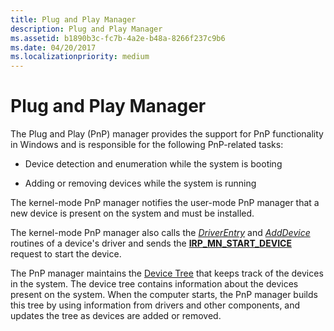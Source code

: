 ```yaml
---
title: Plug and Play Manager
description: Plug and Play Manager
ms.assetid: b1890b3c-fc7b-4a2e-b48a-8266f237c9b6
ms.date: 04/20/2017
ms.localizationpriority: medium
---
```


# Plug and Play Manager


The Plug and Play (PnP) manager provides the support for PnP functionality in Windows and is responsible for the following PnP-related tasks:

-   Device detection and enumeration while the system is booting

-   Adding or removing devices while the system is running

The kernel-mode PnP manager notifies the user-mode PnP manager that a new device is present on the system and must be installed.

The kernel-mode PnP manager also calls the [*DriverEntry*](https://docs.microsoft.com/windows-hardware/drivers/ddi/wdm/nc-wdm-driver_initialize) and [*AddDevice*](https://docs.microsoft.com/windows-hardware/drivers/ddi/wdm/nc-wdm-driver_add_device) routines of a device's driver and sends the [**IRP_MN_START_DEVICE**](https://docs.microsoft.com/windows-hardware/drivers/kernel/irp-mn-start-device) request to start the device.

The PnP manager maintains the [Device Tree](https://docs.microsoft.com/windows-hardware/drivers/kernel/device-tree) that keeps track of the devices in the system. The device tree contains information about the devices present on the system. When the computer starts, the PnP manager builds this tree by using information from drivers and other components, and updates the tree as devices are added or removed.

 

 






